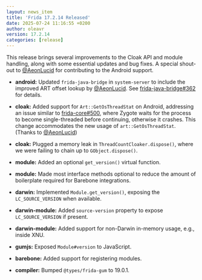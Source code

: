 ```yaml
---
layout: news_item
title: 'Frida 17.2.14 Released'
date: 2025-07-24 11:16:55 +0200
author: oleavr
version: 17.2.14
categories: [release]
---
```


This release brings several improvements to the Cloak API and module handling,
along with some essential updates and bug fixes. A special shout-out to
[@AeonLucid][] for contributing to the Android support.

- **android:** Updated `frida-java-bridge` in `system-server` to include the
  improved ART offset lookup by [@AeonLucid][]. See [frida-java-bridge#362][]
  for details.

- **cloak:** Added support for `Art::GetOsThreadStat` on Android, addressing an
  issue similar to [frida-core#500][], where Zygote waits for the process to
  become single-threaded before continuing, otherwise it crashes. This change
  accommodates the new usage of `art::GetOsThreadStat`. (Thanks to
  [@AeonLucid][])

- **cloak:** Plugged a memory leak in `ThreadCountCloaker.dispose()`, where we
  were failing to chain up to `GObject.dispose()`.

- **module:** Added an optional `get_version()` virtual function.

- **module:** Made most interface methods optional to reduce the amount of
  boilerplate required for Barebone integrations.

- **darwin:** Implemented `Module.get_version()`, exposing the
  `LC_SOURCE_VERSION` when available.

- **darwin-module:** Added `source-version` property to expose
  `LC_SOURCE_VERSION` if present.

- **darwin-module:** Added support for non-Darwin in-memory usage, e.g., inside
  XNU.

- **gumjs:** Exposed `Module#version` to JavaScript.

- **barebone:** Added support for registering modules.

- **compiler:** Bumped `@types/frida-gum` to 19.0.1.


[@AeonLucid]: https://x.com/AeonLucid
[frida-java-bridge#362]: https://github.com/frida/frida-java-bridge/pull/362
[frida-core#500]: https://github.com/frida/frida-core/issues/500
